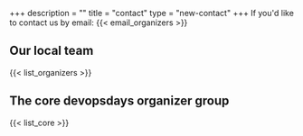 +++
description = ""
title = "contact"
type = "new-contact"
+++
If you'd like to contact us by email: {{< email_organizers >}}

## Our local team

{{< list_organizers >}}

## The core devopsdays organizer group

{{< list_core >}}